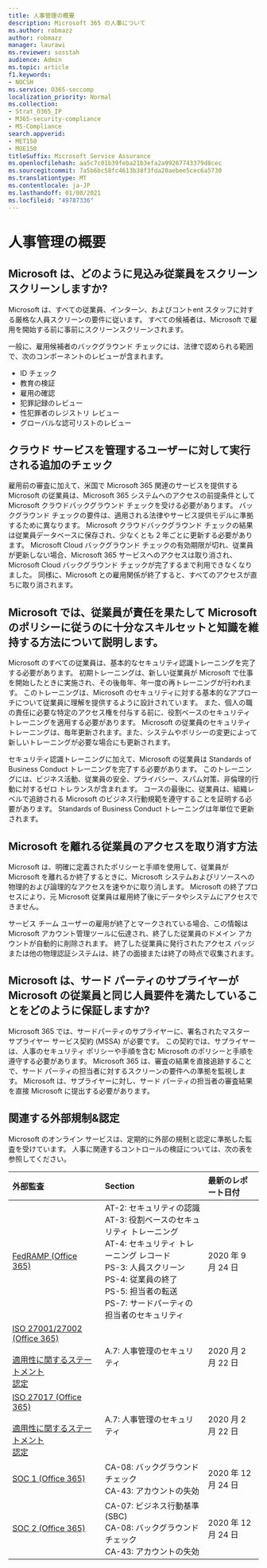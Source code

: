 ```yaml
---
title: 人事管理の概要
description: Microsoft 365 の人事について
ms.author: robmazz
author: robmazz
manager: laurawi
ms.reviewer: sosstah
audience: Admin
ms.topic: article
f1.keywords:
- NOCSH
ms.service: O365-seccomp
localization_priority: Normal
ms.collection:
- Strat_O365_IP
- M365-security-compliance
- MS-Compliance
search.appverid:
- MET150
- MOE150
titleSuffix: Microsoft Service Assurance
ms.openlocfilehash: aa5c7c01b39feba21b3efa2a99267743379d8cec
ms.sourcegitcommit: 7a5b6bc58fc4613b38f3fda20aebee5cec6a5730
ms.translationtype: MT
ms.contentlocale: ja-JP
ms.lasthandoff: 01/08/2021
ms.locfileid: "49787336"
---
```

# <a name="human-resources-overview"></a>人事管理の概要

## <a name="how-does-microsoft-screen-prospective-employees"></a>Microsoft は、どのように見込み従業員をスクリーンスクリーンしますか?

Microsoft は、すべての従業員、インターン、およびコントent スタッフに対する厳格な人員スクリーンの要件に従います。 すべての候補者は、Microsoft で雇用を開始する前に事前にスクリーンスクリーンされます。

一般に、雇用候補者のバックグラウンド チェックには、法律で認められる範囲で、次のコンポーネントのレビューが含まれます。

- ID チェック
- 教育の検証
- 雇用の確認
- 犯罪記録のレビュー
- 性犯罪者のレジストリ レビュー
- グローバルな認可リストのレビュー

## <a name="what-additional-checks-are-performed-for-those-who-manage-cloud-services"></a>クラウド サービスを管理するユーザーに対して実行される追加のチェック

雇用前の審査に加えて、米国で Microsoft 365 関連のサービスを提供する Microsoft の従業員は、Microsoft 365 システムへのアクセスの前提条件として Microsoft クラウドバックグラウンド チェックを受ける必要があります。 バックグラウンド チェックの要件は、適用される法律やサービス提供モデルに準拠するために異なります。 Microsoft クラウドバックグラウンド チェックの結果は従業員データベースに保存され、少なくとも 2 年ごとに更新する必要があります。 Microsoft Cloud バックグラウンド チェックの有効期限が切れ、従業員が更新しない場合、Microsoft 365 サービスへのアクセスは取り消され、Microsoft Cloud バックグラウンド チェックが完了するまで利用できなくなりました。 同様に、Microsoft との雇用関係が終了すると、すべてのアクセスが直ちに取り消されます。

## <a name="how-does-microsoft-ensure-employees-maintain-sufficient-skillset-and-knowledge-to-perform-their-responsibilities-and-follow-microsoft-policies"></a>Microsoft では、従業員が責任を果たして Microsoft のポリシーに従うのに十分なスキルセットと知識を維持する方法について説明します。

Microsoft のすべての従業員は、基本的なセキュリティ認識トレーニングを完了する必要があります。 初期トレーニングは、新しい従業員が Microsoft で仕事を開始したときに実施され、その後毎年、年一度の再トレーニングが行われます。 このトレーニングは、Microsoft のセキュリティに対する基本的なアプローチについて従業員に理解を提供するように設計されています。 また、個人の職の責任に必要な特定のアクセス権を付与する前に、役割ベースのセキュリティ トレーニングを適用する必要があります。 Microsoft の従業員のセキュリティ トレーニングは、毎年更新されます。また、システムやポリシーの変更によって新しいトレーニングが必要な場合にも更新されます。

セキュリティ認識トレーニングに加えて、Microsoft の従業員は Standards of Business Conduct トレーニングを完了する必要があります。 このトレーニングには、ビジネス活動、従業員の安全、プライバシー、スパム対策、非倫理的行動に対するゼロ トレランスが含まれます。 コースの最後に、従業員は、組織レベルで追跡される Microsoft のビジネス行動規範を遵守することを証明する必要があります。 Standards of Business Conduct トレーニングは年単位で更新されます。

## <a name="how-does-microsoft-revoke-access-for-employees-who-leave-microsoft"></a>Microsoft を離れる従業員のアクセスを取り消す方法

Microsoft は、明確に定義されたポリシーと手順を使用して、従業員が Microsoft を離れるか終了するときに、Microsoft システムおよびリソースへの物理的および論理的なアクセスを速やかに取り消します。 Microsoft の終了プロセスにより、元 Microsoft 従業員は雇用終了後にデータやシステムにアクセスできません。

サービス チーム ユーザーの雇用が終了とマークされている場合、この情報は Microsoft アカウント管理ツールに伝達され、終了した従業員のドメイン アカウントが自動的に削除されます。 終了した従業員に発行されたアクセス バッジまたは他の物理認証システムは、終了の面接または終了の時点で収集されます。

## <a name="how-does-microsoft-ensure-third-party-suppliers-meet-the-same-personnel-requirements-as-microsoft-employees"></a>Microsoft は、サード パーティのサプライヤーが Microsoft の従業員と同じ人員要件を満たしていることをどのように保証しますか?

Microsoft 365 では、サードパーティのサプライヤーに、署名されたマスター サプライヤー サービス契約 (MSSA) が必要です。 この契約では、サプライヤーは、人事のセキュリティ ポリシーや手順を含む Microsoft のポリシーと手順を遵守する必要があります。 Microsoft 365 は、審査の結果を直接追跡することで、サード パーティの担当者に対するスクリーンの要件への準拠を監視します。 Microsoft は、サプライヤーに対し、サード パーティの担当者の審査結果を直接 Microsoft に提出する必要があります。

## <a name="related-external-regulations--certifications"></a>関連する外部規制&認定

Microsoft のオンライン サービスは、定期的に外部の規制と認定に準拠した監査を受けています。 人事に関連するコントロールの検証については、次の表を参照してください。

| **外部監査** | **Section** | **最新のレポート日付** |
|:--------------------|:------------|:-----------------------|  
| [FedRAMP (Office 365)](https://compliance.microsoft.com/compliancemanager) | AT-2: セキュリティの認識 <br> AT-3: 役割ベースのセキュリティ トレーニング <br> AT-4: セキュリティ トレーニング レコード <br> PS-3: 人員スクリーン <br> PS-4: 従業員の終了 <br> PS-5: 担当者の転送 <br> PS-7: サードパーティの担当者のセキュリティ | 2020 年 9 月 24 日 |
| [ISO 27001/27002 (Office 365)](https://servicetrust.microsoft.com/ViewPage/MSComplianceGuideV3?command=Download&downloadType=Document&downloadId=d7864d4f-e053-4cc4-a964-fa526d07c3be&tab=7027ead0-3d6b-11e9-b9e1-290b1eb4cdeb&docTab=7027ead0-3d6b-11e9-b9e1-290b1eb4cdeb_ISO_Reports) <br><br> [適用性に関するステートメント](https://servicetrust.microsoft.com/ViewPage/MSComplianceGuide?command=Download&downloadType=Document&downloadId=8ee1e46b-2ada-4e7b-bb7d-4c55a8cb6fcd&docTab=4ce99610-c9c0-11e7-8c2c-f908a777fa4d_ISO_Reports) <br> [認定](https://servicetrust.microsoft.com/ViewPage/MSComplianceGuideV3?command=Download&downloadType=Document&downloadId=1e84a14a-2468-45ac-9412-5e53250d57ec&tab=7027ead0-3d6b-11e9-b9e1-290b1eb4cdeb&docTab=7027ead0-3d6b-11e9-b9e1-290b1eb4cdeb_ISO_Reports) | A.7: 人事管理のセキュリティ | 2020 月 2 月 22 日 |
| [ISO 27017 (Office 365)](https://aka.ms/o365iso) <br><br> [適用性に関するステートメント](https://aka.ms/o365isosoa) <br> [認定](https://aka.ms/Office365ISO27017Cert) | A.7: 人事管理のセキュリティ | 2020 月 2 月 22 日 |
| [SOC 1 (Office 365)](https://servicetrust.microsoft.com/ViewPage/MSComplianceGuideV3?command=Download&downloadType=Document&downloadId=90df3f9c-3aaf-4dbf-99d0-ca9f2991721b&tab=7027ead0-3d6b-11e9-b9e1-290b1eb4cdeb&docTab=7027ead0-3d6b-11e9-b9e1-290b1eb4cdeb_SOC_%2F_SSAE_16_Reports) | CA-08: バックグラウンド チェック <br> CA-43: アカウントの失効 | 2020 年 12 月 24 日 |
| [SOC 2 (Office 365)](https://servicetrust.microsoft.com/ViewPage/MSComplianceGuideV3?command=Download&downloadType=Document&downloadId=a73c1738-7892-42b7-acd3-87b6371c53f6&tab=7027ead0-3d6b-11e9-b9e1-290b1eb4cdeb&docTab=7027ead0-3d6b-11e9-b9e1-290b1eb4cdeb_SOC_%2F_SSAE_16_Reports) | CA-07: ビジネス行動基準 (SBC) <br> CA-08: バックグラウンド チェック <br> CA-43: アカウントの失効 | 2020 年 12 月 24 日 |
